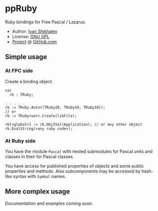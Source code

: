 
# ppRuby

Ruby bindings for Free Pascal / Lazarus.

* Author: [Ivan Shikhalev](https://github.com/shikhalev)
* License: [GNU GPL](http://www.gnu.org/copyleft/gpl.html)
* [Project](https://github.com/shikhalev/ppruby) @ [GitHub.com](https://github.com/)

## Simple usage

### At FPC side

Create a binding object.

````Delphi
var
  rb : TRuby;

. . . . .
rb := TRuby.Auto([TRuby20, TRuby19, TRuby18]);
// or
rb := TRuby<ver>.Create(libFile);

rb[<global>] := rb.Obj2Val(Application); // or any other object
rb.EvalString(<any ruby code>);
````

### At Ruby side

You have the module `Pascal` with nested submodules for Pascal units
and classes in their for Pascal classes.

You have access for published properties of objects and some public properties
and methods. Also subcomponents may be accessed by hash-like syntax with
`Symbol` names.

## More complex usage

Documentation and examples coming soon.
